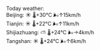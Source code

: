 Today weather:  
Beijing: ☀️   🌡️+30°C 🌬️↑15km/h  
Tianjin: ☀️   🌡️+22°C 🌬️↑11km/h  
Shijiazhuang: ⛅️  🌡️+24°C 🌬️→4km/h  
Tangshan: ☀️   🌡️+24°C 🌬️↑6km/h  
